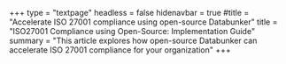 +++
type = "textpage"
headless = false
hidenavbar = true
#title = "Accelerate ISO 27001 compliance using open-source Databunker"
title = "ISO27001 Compliance using Open-Source: Implementation Guide"
summary = "This article explores how open-source Databunker can accelerate ISO 27001 compliance for your organization"
+++
